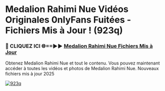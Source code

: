 # Medalion Rahimi Nue Vidéos Originales 0nlyFans Fuitées - Fichiers Mis à Jour ! (923q)

<h3>🔴 CLIQUEZ ICI 🌐==►► <a href="https://tinyurl.com/2pmr4ezf" rel="nofollow">Medalion Rahimi Nue Fichiers Mis à Jour</a></h3>

Obtenez Medalion Rahimi Nue et tout le contenu. Vous pouvez maintenant accéder à toutes les vidéos et photos de Medalion Rahimi Nue. Nouveaux fichiers mis à jour 2025

[![923q](https://i.imgur.com/6SNvagu.gif)](https://tinyurl.com/2pmr4ezf)
